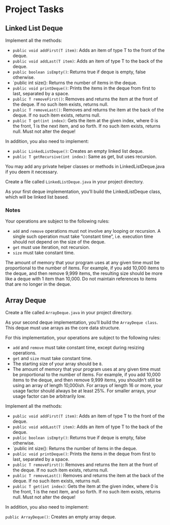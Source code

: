 # Project Tasks
## Linked List Deque

Implement all the methods:

* `public void addFirst(T item)`: Adds an item of type T to the front of the deque.
* `public void addLast(T item)`: Adds an item of type T to the back of the deque.
* `public boolean isEmpty()`: Returns true if deque is empty, false otherwise.
* `public int size(): Returns the number of items in the deque.
* `public void printDeque()`: Prints the items in the deque from first to last, separated by a space.
* `public T removeFirst()`: Removes and returns the item at the front of the deque. If no such item exists, returns null.
* `public T removeLast()`: Removes and returns the item at the back of the deque. If no such item exists, returns null.
* `public T get(int index)`: Gets the item at the given index, where 0 is the front, 1 is the next item, and so forth. If no such item exists, returns null. Must not alter the deque!

In addition, you also need to implement:

* `public LinkedListDeque()`: Creates an empty linked list deque.
* `public T getRecursive(int index)`: Same as get, but uses recursion.

You may add any private helper classes or methods in LinkedListDeque.java if you deem it necessary.

Create a file called `LinkedListDeque.java` in your project directory.

As your first deque implementation, you’ll build the LinkedListDeque class, which will be linked list based.

### Notes

Your operations are subject to the following rules:

* `add` and `remove` operations must not involve any looping or recursion. A single such operation must take “constant time”, i.e. execution time should not depend on the size of the deque.
* `get` must use iteration, not recursion.
* `size` must take constant time.

The amount of memory that your program uses at any given time must be proportional to the number of items. For example, if you add 10,000 items to the deque, and then remove 9,999 items, the resulting size should be more like a deque with 1 item than 10,000. Do not maintain references to items that are no longer in the deque.


## Array Deque

Create a file called `ArrayDeque.java` in your project directory.

As your second deque implementation, you’ll build the `ArrayDeque class`. This deque must use arrays as the core data structure.

For this implementation, your operations are subject to the following rules:

* `add` and `remove` must take constant time, except during resizing operations.
* `get` and `size` must take constant time.
* The starting size of your array should be `8`.
* The amount of memory that your program uses at any given time must be proportional to the number of items. For example, if you add 10,000 items to the deque, and then remove 9,999 items, you shouldn’t still be using an array of length 10,000ish. For arrays of length 16 or more, your usage factor should always be at least 25%. For smaller arrays, your usage factor can be arbitrarily low.

Implement all the methods:

* `public void addFirst(T item)`: Adds an item of type T to the front of the deque.
* `public void addLast(T item)`: Adds an item of type T to the back of the deque.
* `public boolean isEmpty()`: Returns true if deque is empty, false otherwise.
* `public int size(): Returns the number of items in the deque.
* `public void printDeque()`: Prints the items in the deque from first to last, separated by a space.
* `public T removeFirst()`: Removes and returns the item at the front of the deque. If no such item exists, returns null.
* `public T removeLast()`: Removes and returns the item at the back of the deque. If no such item exists, returns null.
* `public T get(int index)`: Gets the item at the given index, where 0 is the front, 1 is the next item, and so forth. If no such item exists, returns null. Must not alter the deque!

In addition, you also need to implement:

`public ArrayDeque()`: Creates an empty array deque.



